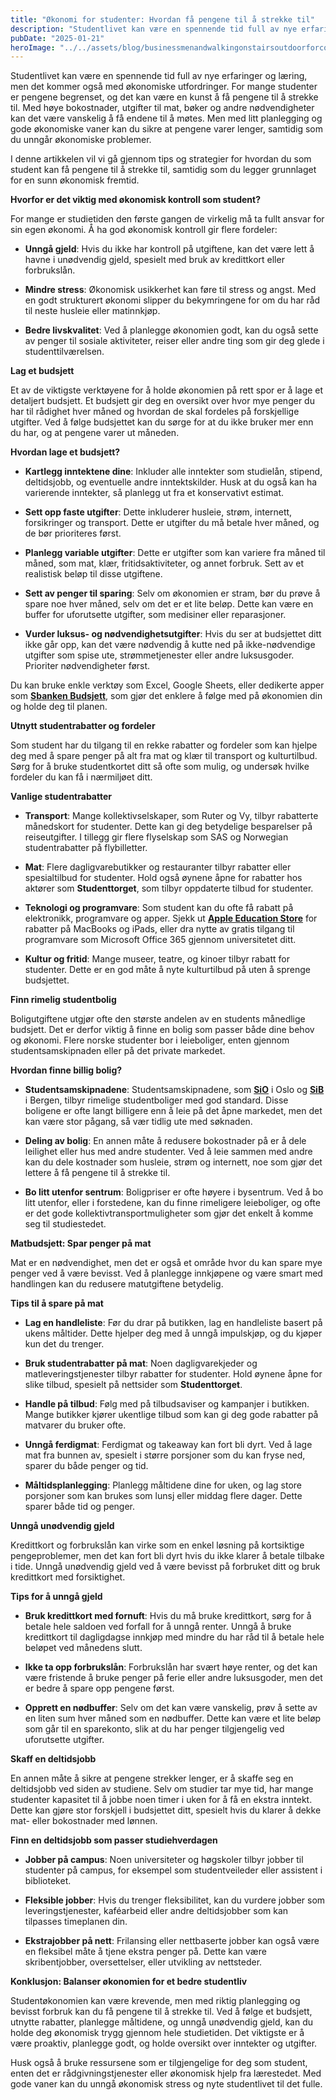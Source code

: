 ```yaml
---
title: "Økonomi for studenter: Hvordan få pengene til å strekke til"
description: "Studentlivet kan være en spennende tid full av nye erfaringer og læring, men det kommer også med økonomiske utfordringer. For mange studenter er pengene begrenset, og det kan være en kunst å få pengene til å strekke til. Med høye bokostnader, utgifter til mat, bøker og andre nødvendigheter kan det være vanskelig å få endene &#8230; Read more"
pubDate: "2025-01-21"
heroImage: "../../assets/blog/businessmenandwalkingonstairsoutdoorforcommuteto.jpg"
---
```


Studentlivet kan være en spennende tid full av nye erfaringer og læring, men det kommer også med økonomiske utfordringer. For mange studenter er pengene begrenset, og det kan være en kunst å få pengene til å strekke til. Med høye bokostnader, utgifter til mat, bøker og andre nødvendigheter kan det være vanskelig å få endene til å møtes. Men med litt planlegging og gode økonomiske vaner kan du sikre at pengene varer lenger, samtidig som du unngår økonomiske problemer.

I denne artikkelen vil vi gå gjennom tips og strategier for hvordan du som student kan få pengene til å strekke til, samtidig som du legger grunnlaget for en sunn økonomisk fremtid.

**Hvorfor er det viktig med økonomisk kontroll som student?**

For mange er studietiden den første gangen de virkelig må ta fullt ansvar for sin egen økonomi. Å ha god økonomisk kontroll gir flere fordeler:

- **Unngå gjeld**: Hvis du ikke har kontroll på utgiftene, kan det være lett å havne i unødvendig gjeld, spesielt med bruk av kredittkort eller forbrukslån.

- **Mindre stress**: Økonomisk usikkerhet kan føre til stress og angst. Med en godt strukturert økonomi slipper du bekymringene for om du har råd til neste husleie eller matinnkjøp.

- **Bedre livskvalitet**: Ved å planlegge økonomien godt, kan du også sette av penger til sosiale aktiviteter, reiser eller andre ting som gir deg glede i studenttilværelsen.

**Lag et budsjett**

Et av de viktigste verktøyene for å holde økonomien på rett spor er å lage et detaljert budsjett. Et budsjett gir deg en oversikt over hvor mye penger du har til rådighet hver måned og hvordan de skal fordeles på forskjellige utgifter. Ved å følge budsjettet kan du sørge for at du ikke bruker mer enn du har, og at pengene varer ut måneden.

**Hvordan lage et budsjett?**

- **Kartlegg inntektene dine**: Inkluder alle inntekter som studielån, stipend, deltidsjobb, og eventuelle andre inntektskilder. Husk at du også kan ha varierende inntekter, så planlegg ut fra et konservativt estimat.

- **Sett opp faste utgifter**: Dette inkluderer husleie, strøm, internett, forsikringer og transport. Dette er utgifter du må betale hver måned, og de bør prioriteres først.

- **Planlegg variable utgifter**: Dette er utgifter som kan variere fra måned til måned, som mat, klær, fritidsaktiviteter, og annet forbruk. Sett av et realistisk beløp til disse utgiftene.

- **Sett av penger til sparing**: Selv om økonomien er stram, bør du prøve å spare noe hver måned, selv om det er et lite beløp. Dette kan være en buffer for uforutsette utgifter, som medisiner eller reparasjoner.

- **Vurder luksus- og nødvendighetsutgifter**: Hvis du ser at budsjettet ditt ikke går opp, kan det være nødvendig å kutte ned på ikke-nødvendige utgifter som spise ute, strømmetjenester eller andre luksusgoder. Prioriter nødvendigheter først.

Du kan bruke enkle verktøy som Excel, Google Sheets, eller dedikerte apper som **[Sbanken Budsjett](https://sbanken.no)**, som gjør det enklere å følge med på økonomien din og holde deg til planen.

**Utnytt studentrabatter og fordeler**

Som student har du tilgang til en rekke rabatter og fordeler som kan hjelpe deg med å spare penger på alt fra mat og klær til transport og kulturtilbud. Sørg for å bruke studentkortet ditt så ofte som mulig, og undersøk hvilke fordeler du kan få i nærmiljøet ditt.

**Vanlige studentrabatter**

- **Transport**: Mange kollektivselskaper, som Ruter og Vy, tilbyr rabatterte månedskort for studenter. Dette kan gi deg betydelige besparelser på reiseutgifter. I tillegg gir flere flyselskap som SAS og Norwegian studentrabatter på flybilletter.

- **Mat**: Flere dagligvarebutikker og restauranter tilbyr rabatter eller spesialtilbud for studenter. Hold også øynene åpne for rabatter hos aktører som **Studenttorget**, som tilbyr oppdaterte tilbud for studenter.

- **Teknologi og programvare**: Som student kan du ofte få rabatt på elektronikk, programvare og apper. Sjekk ut **[Apple Education Store](https://www.apple.com/no_edu_5006756/store)** for rabatter på MacBooks og iPads, eller dra nytte av gratis tilgang til programvare som Microsoft Office 365 gjennom universitetet ditt.

- **Kultur og fritid**: Mange museer, teatre, og kinoer tilbyr rabatt for studenter. Dette er en god måte å nyte kulturtilbud på uten å sprenge budsjettet.

**Finn rimelig studentbolig**

Boligutgiftene utgjør ofte den største andelen av en students månedlige budsjett. Det er derfor viktig å finne en bolig som passer både dine behov og økonomi. Flere norske studenter bor i leieboliger, enten gjennom studentsamskipnaden eller på det private markedet.

**Hvordan finne billig bolig?**

- **Studentsamskipnadene**: Studentsamskipnadene, som **[SiO](https://www.sio.no)** i Oslo og **[SiB](https://www.sib.no)** i Bergen, tilbyr rimelige studentboliger med god standard. Disse boligene er ofte langt billigere enn å leie på det åpne markedet, men det kan være stor pågang, så vær tidlig ute med søknaden.

- **Deling av bolig**: En annen måte å redusere bokostnader på er å dele leilighet eller hus med andre studenter. Ved å leie sammen med andre kan du dele kostnader som husleie, strøm og internett, noe som gjør det lettere å få pengene til å strekke til.

- **Bo litt utenfor sentrum**: Boligpriser er ofte høyere i bysentrum. Ved å bo litt utenfor, eller i forstedene, kan du finne rimeligere leieboliger, og ofte er det gode kollektivtransportmuligheter som gjør det enkelt å komme seg til studiestedet.

**Matbudsjett: Spar penger på mat**

Mat er en nødvendighet, men det er også et område hvor du kan spare mye penger ved å være bevisst. Ved å planlegge innkjøpene og være smart med handlingen kan du redusere matutgiftene betydelig.

**Tips til å spare på mat**

- **Lag en handleliste**: Før du drar på butikken, lag en handleliste basert på ukens måltider. Dette hjelper deg med å unngå impulskjøp, og du kjøper kun det du trenger.

- **Bruk studentrabatter på mat**: Noen dagligvarekjeder og matleveringstjenester tilbyr rabatter for studenter. Hold øynene åpne for slike tilbud, spesielt på nettsider som **Studenttorget**.

- **Handle på tilbud**: Følg med på tilbudsaviser og kampanjer i butikken. Mange butikker kjører ukentlige tilbud som kan gi deg gode rabatter på matvarer du bruker ofte.

- **Unngå ferdigmat**: Ferdigmat og takeaway kan fort bli dyrt. Ved å lage mat fra bunnen av, spesielt i større porsjoner som du kan fryse ned, sparer du både penger og tid.

- **Måltidsplanlegging**: Planlegg måltidene dine for uken, og lag store porsjoner som kan brukes som lunsj eller middag flere dager. Dette sparer både tid og penger.

**Unngå unødvendig gjeld**

Kredittkort og forbrukslån kan virke som en enkel løsning på kortsiktige pengeproblemer, men det kan fort bli dyrt hvis du ikke klarer å betale tilbake i tide. Unngå unødvendig gjeld ved å være bevisst på forbruket ditt og bruk kredittkort med forsiktighet.

**Tips for å unngå gjeld**

- **Bruk kredittkort med fornuft**: Hvis du må bruke kredittkort, sørg for å betale hele saldoen ved forfall for å unngå renter. Unngå å bruke kredittkort til dagligdagse innkjøp med mindre du har råd til å betale hele beløpet ved månedens slutt.

- **Ikke ta opp forbrukslån**: Forbrukslån har svært høye renter, og det kan være fristende å bruke penger på ferie eller andre luksusgoder, men det er bedre å spare opp pengene først.

- **Opprett en nødbuffer**: Selv om det kan være vanskelig, prøv å sette av en liten sum hver måned som en nødbuffer. Dette kan være et lite beløp som går til en sparekonto, slik at du har penger tilgjengelig ved uforutsette utgifter.

**Skaff en deltidsjobb**

En annen måte å sikre at pengene strekker lenger, er å skaffe seg en deltidsjobb ved siden av studiene. Selv om studier tar mye tid, har mange studenter kapasitet til å jobbe noen timer i uken for å få en ekstra inntekt. Dette kan gjøre stor forskjell i budsjettet ditt, spesielt hvis du klarer å dekke mat- eller bokostnader med lønnen.

**Finn en deltidsjobb som passer studiehverdagen**

- **Jobber på campus**: Noen universiteter og høgskoler tilbyr jobber til studenter på campus, for eksempel som studentveileder eller assistent i biblioteket.

- **Fleksible jobber**: Hvis du trenger fleksibilitet, kan du vurdere jobber som leveringstjenester, kaféarbeid eller andre deltidsjobber som kan tilpasses timeplanen din.

- **Ekstrajobber på nett**: Frilansing eller nettbaserte jobber kan også være en fleksibel måte å tjene ekstra penger på. Dette kan være skribentjobber, oversettelser, eller utvikling av nettsteder.

**Konklusjon: Balanser økonomien for et bedre studentliv**

Studentøkonomien kan være krevende, men med riktig planlegging og bevisst forbruk kan du få pengene til å strekke til. Ved å følge et budsjett, utnytte rabatter, planlegge måltidene, og unngå unødvendig gjeld, kan du holde deg økonomisk trygg gjennom hele studietiden. Det viktigste er å være proaktiv, planlegge godt, og holde oversikt over inntekter og utgifter.

Husk også å bruke ressursene som er tilgjengelige for deg som student, enten det er rådgivningstjenester eller økonomisk hjelp fra lærestedet. Med gode vaner kan du unngå økonomisk stress og nyte studentlivet til det fulle.